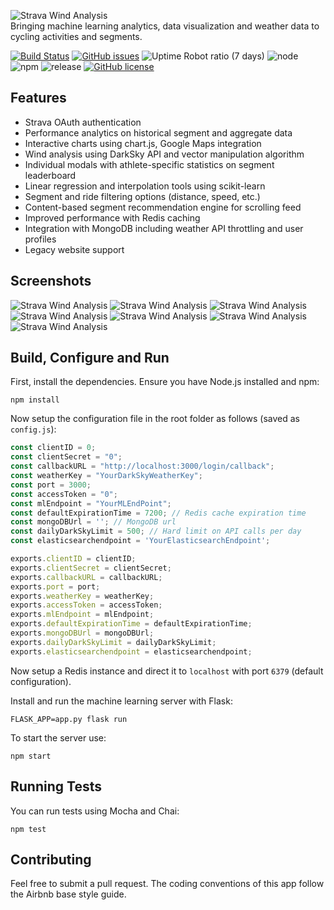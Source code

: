 ![Strava Wind Analysis](https://i.imgur.com/9eaXBJu.png)
<br>Bringing machine learning analytics, data visualization and weather data to cycling activities and segments.

[![Build Status](https://travis-ci.org/MathBunny/strava-wind-analysis.svg?branch=master)](https://travis-ci.org/MathBunny/strava-wind-analysis)
[![GitHub issues](https://img.shields.io/github/issues/MathBunny/strava-wind-analysis.svg)](https://github.com/MathBunny/strava-wind-analysis/issues)
![Uptime Robot ratio (7 days)](https://img.shields.io/uptimerobot/ratio/7/m780079116-6032e09891aff5228e33d6c0.svg)
![node](https://img.shields.io/badge/node-%3E=6.3-brightgreen.svg)
![npm](https://img.shields.io/npm/v/npm.svg)
![release](https://img.shields.io/badge/release-v1.2-blue.svg)
[![GitHub license](https://img.shields.io/github/license/MathBunny/strava-wind-analysis.svg)](https://github.com/MathBunny/strava-wind-analysis/blob/master/LICENSE.md)


## Features
* Strava OAuth authentication
* Performance analytics on historical segment and aggregate data
* Interactive charts using chart.js, Google Maps integration
* Wind analysis using DarkSky API and vector manipulation algorithm
* Individual modals with athlete-specific statistics on segment leaderboard
* Linear regression and interpolation tools using scikit-learn
* Segment and ride filtering options (distance, speed, etc.)
* Content-based segment recommendation engine for scrolling feed
* Improved performance with Redis caching
* Integration with MongoDB including weather API throttling and user profiles
* Legacy website support

## Screenshots
![Strava Wind Analysis](https://i.imgur.com/IBPMPKc.png)
![Strava Wind Analysis](https://i.imgur.com/oVIZfPT.png)
![Strava Wind Analysis](https://i.imgur.com/IQpQnBx.png)
![Strava Wind Analysis](https://i.imgur.com/pP6sWZ4.png)
![Strava Wind Analysis](https://i.imgur.com/lchF6wh.png)
![Strava Wind Analysis](https://i.imgur.com/2aNA0v5.png)
![Strava Wind Analysis](https://i.imgur.com/U33jx8U.png)


## Build, Configure and Run
First, install the dependencies. Ensure you have Node.js installed and npm:
```shell
npm install
```

Now setup the configuration file in the root folder as follows (saved as `config.js`):
```javascript
const clientID = 0;
const clientSecret = "0";
const callbackURL = "http://localhost:3000/login/callback";
const weatherKey = "YourDarkSkyWeatherKey";
const port = 3000;
const accessToken = "0";
const mlEndpoint = "YourMLEndPoint";
const defaultExpirationTime = 7200; // Redis cache expiration time
const mongoDBUrl = ''; // MongoDB url
const dailyDarkSkyLimit = 500; // Hard limit on API calls per day
const elasticsearchendpoint = 'YourElasticsearchEndpoint';

exports.clientID = clientID;
exports.clientSecret = clientSecret;
exports.callbackURL = callbackURL;
exports.port = port;
exports.weatherKey = weatherKey;
exports.accessToken = accessToken;
exports.mlEndpoint = mlEndpoint;
exports.defaultExpirationTime = defaultExpirationTime;
exports.mongoDBUrl = mongoDBUrl;
exports.dailyDarkSkyLimit = dailyDarkSkyLimit;
exports.elasticsearchendpoint = elasticsearchendpoint;
```

Now setup a Redis instance and direct it to `localhost` with port `6379` (default configuration).

Install and run the machine learning server with Flask:

```shell
FLASK_APP=app.py flask run
```

To start the server use:
```shell
npm start
```

## Running Tests
You can run tests using Mocha and Chai:
```shell
npm test
```

## Contributing
Feel free to submit a pull request. The coding conventions of this app follow the Airbnb base style guide.
